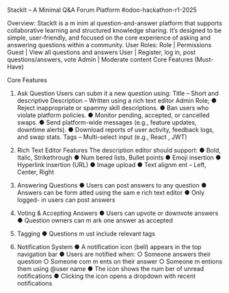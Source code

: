 StackIt – A Minimal Q&A Forum Platform
#odoo-hackathon-r1-2025

Overview:
StackIt is a m inim al question-and-answer platform that supports collaborative learning and structured knowledge sharing. It’s designed to be simple, user-friendly, and focused on the core experience of asking and answering questions within a community.
User Roles:
Role      |       Permissions
Guest     |       View all questions and answers
User      |       Register, log in, post questions/answers, vote
Admin     |      Moderate content
Core Features (Must-Have)

Core Features
1. Ask Question
Users can subm it a new question using:
Title – Short and descriptive
Description – Written using a rich text editor
Admin Role;
● Reject inappropriate or spammy skill descriptions.
● Ban users who violate platform policies.
● Monitor pending, accepted, or cancelled swaps.
● Send platform-wide messages (e.g., feature updates, downtime alerts).
● Download reports of user activity, feedback logs, and swap stats.
Tags – Multi-select input (e.g., React , JWT)

2. Rich Text Editor Features
The description editor should support:
● Bold, Italic, Strikethrough
● Num bered lists, Bullet points
● Emoji insertion
● Hyperlink insertion (URL)
● Image upload
● Text alignm ent – Left, Center, Right

3. Answering Questions
● Users can post answers to any question
● Answers can be form atted using the sam e rich text editor
● Only logged- in users can post answers

4. Voting & Accepting Answers
● Users can upvote or downvote answers
● Question owners can m ark one answer as accepted

5. Tagging
● Questions m ust include relevant tags

6. Notification System
● A notification icon (bell) appears in the top navigation bar
● Users are notified when:
  ○ Someone answers their question
  ○ Someone com m ents on their answer
  ○ Someone m entions them using @user name
● The icon shows the num ber of unread notifications
● Clicking the icon opens a dropdown with recent notifications
